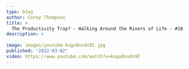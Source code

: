 ```yaml
---
type: blog
author: Corey Thompson
title: >
  The Productivity Trap? - Walking Around the Rivers of Life - #10
description: >
  
image: images/youtube-kugu0nsdn9I.jpg
published: "2022-03-02"
video: https://www.youtube.com/watch?v=kugu0nsdn9I
---
```

